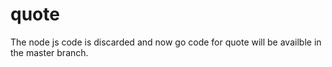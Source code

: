 # quote

The node js code is discarded and now go code for quote will be availble in the master branch.
